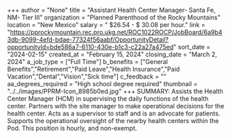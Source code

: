 +++
author = "None"
title = "Assistant Health Center Manager- Santa Fe, NM- Tier III"
organization = "Planned Parenthood of the Rocky Mountains"
location = "New Mexico"
salary = " $26.54 - $ 30.08 per hour."
link = "https://pprockymountain.rec.pro.ukg.net/ROC1022ROCP/JobBoard/6a9b43db-9099-4efd-bdae-77324f56aabf/OpportunityDetail?opportunityId=bde586a7-6110-430e-b1c3-c22a27a475ed"
sort_date = "2024-02-15"
created_at = "February 15, 2024"
closing_date = "March 2, 2024"
a_job_type = ["Full Time"]
b_benefits = ["General Benefits","Retirement","Paid Leave","Health Insurance","Paid Vacation","Dental","Vision","Sick time"]
c_feedback = ""
aa_degrees_required = "High school degree required"
thumbnail = "../../images/PPRM-Icon_8985b0ed.jpg"
+++
SUMMARY: Assists the Health Center Manager (HCM) in supervising the daily functions of the health center. Partners with the site manager to make operational decisions for the health center.  Acts as a supervisor to staff and is an advocate for patients.  Supports the operational oversight of the nearby health centers within the Pod. This position is hourly, and non-exempt.